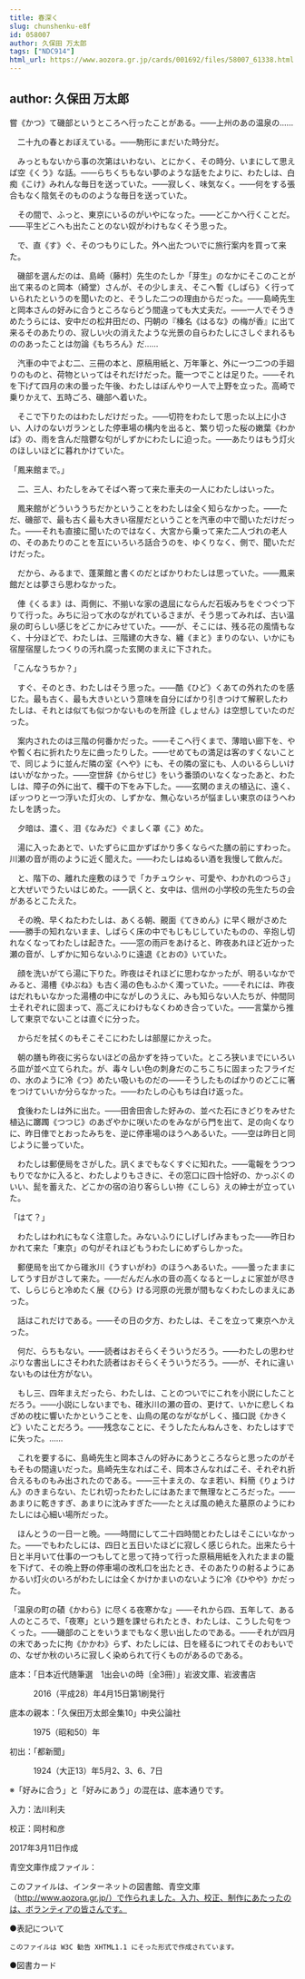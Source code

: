 ```yaml
---
title: 春深く
slug: chunshenku-e8f
id: 058007
author: 久保田 万太郎
tags: ["NDC914"]
html_url: https://www.aozora.gr.jp/cards/001692/files/58007_61338.html
---
```


## author: 久保田 万太郎

嘗《かつ》て磯部というところへ行ったことがある。――上州のあの温泉の……

　二十九の春とおぼえている。――駒形にまだいた時分だ。

　みっともないから事の次第はいわない、とにかく、その時分、いまにして思えば空《くう》な話。――らちくちもない夢のような話をたよりに、わたしは、白痴《こけ》みれんな毎日を送っていた。――寂しく、味気なく。――何をする張合もなく陰気そのもののような毎日を送っていた。

　その間で、ふっと、東京にいるのがいやになった。――どこかへ行くことだ。――平生どこへも出たことのない奴がわけもなくそう思った。

　で、直《す》ぐ、そのつもりにした。外へ出たついでに旅行案内を買って来た。

　磯部を選んだのは、島崎（藤村）先生のたしか「芽生」のなかにそこのことが出て来るのと岡本（綺堂）さんが、その少しまえ、そこへ暫《しばら》く行っていられたというのを聞いたのと、そうした二つの理由からだった。――島崎先生と岡本さんの好みに合うところならどう間違っても大丈夫だ。――一人でそうきめたうらには、安中だの松井田だの、円朝の『榛名《はるな》の梅が香』に出て来るそのあたりの、寂しい火の消えたような光景の自らわたしにさしぐまれるもののあったことは勿論《もちろん》だ……

　汽車の中でよむ二、三冊の本と、原稿用紙と、万年筆と、外に一つ二つの手廻りのものと、荷物といってはそれだけだった。籠一つでことは足りた。――それを下げて四月の末の曇った午後、わたしはぼんやり一人で上野を立った。高崎で乗りかえて、五時ごろ、磯部へ着いた。

　そこで下りたのはわたしだけだった。――切符をわたして思った以上に小さい、人けのないガランとした停車場の構内を出ると、繁り切った桜の嫩葉《わかば》の、雨を含んだ陰鬱な匂がしずかにわたしに迫った。――あたりはもう灯火のほしいほどに暮れかけていた。

「鳳来館まで。」

　二、三人、わたしをみてそばへ寄って来た車夫の一人にわたしはいった。

　鳳来館がどういううちだかということをわたしは全く知らなかった。――ただ、磯部で、最も古く最も大きい宿屋だということを汽車の中で聞いただけだった。――それも直接に聞いたのではなく、大宮から乗って来た二人づれの老人の、そのあたりのことを互にいろいろ話合うのを、ゆくりなく、側で、聞いただけだった。

　だから、みるまで、蓬莱館と書くのだとばかりわたしは思っていた。――鳳来館だとは夢さら思わなかった。

　俥《くるま》は、両側に、不揃いな家の退屈にならんだ石坂みちをぐつぐつ下りて行った。みちに沿って水のながれているさまが、そう思ってみれば、古い温泉の町らしい感じをどこかにみせていた。――が、そこには、残る花の風情もなく、十分ほどで、わたしは、三階建の大きな、纏《まと》まりのない、いかにも宿屋宿屋したつくりの汚れ腐った玄関のまえに下された。

「こんなうちか？」

　すぐ、そのとき、わたしはそう思った。――酷《ひど》くあての外れたのを感じた。最も古く、最も大きいという意味を自分にばかり引きつけて解釈したわたしは、それとは似ても似つかないものを所詮《しょせん》は空想していたのだった。

　案内されたのは三階の何番かだった。――そこへ行くまで、薄暗い廊下を、やや暫く右に折れたり左に曲ったりした。――せめてもの満足は客のすくないことで、同じように並んだ隣の室《へや》にも、その隣の室にも、人のいるらしいけはいがなかった。――空世辞《からせじ》をいう番頭のいなくなったあと、わたしは、障子の外に出て、欄干の下をみ下した。――玄関のまえの植込に、遠く、ぽッつりと一つ浮いた灯火の、しずかな、無心ないろが悩ましい東京のほうへわたしを誘った。

　夕暗は、濃く、泪《なみだ》ぐましく罩《こ》めた。

　湯に入ったあとで、いたずらに皿かずばかり多くならべた膳の前にすわった。川瀬の音が雨のように近く聞えた。――わたしはぬるい酒を我慢して飲んだ。

　と、階下の、離れた座敷のほうで「カチュウシャ、可愛や、わかれのつらさ」と大ぜいでうたいはじめた。――訊くと、女中は、信州の小学校の先生たちの会があるとこたえた。



　その晩、早くねたわたしは、あくる朝、覿面《てきめん》に早く眼がさめた――勝手の知れないまま、しばらく床の中でもじもじしていたものの、辛抱し切れなくなってわたしは起きた。――窓の雨戸をあけると、昨夜あれほど近かった瀬の音が、しずかに知らないふりに遠退《とおの》いていた。

　顔を洗いがてら湯に下りた。昨夜はそれほどに思わなかったが、明るいなかでみると、湯槽《ゆぶね》も古く湯の色もふかく濁っていた。――それには、昨夜はだれもいなかった湯槽の中にながしのうえに、みも知らない人たちが、仲間同士それぞれに固まって、高ごえにわけもなくわめき合っていた。――言葉から推して東京でないことは直ぐに分った。

　からだを拭くのもそこそこにわたしは部屋にかえった。

　朝の膳も昨夜に劣らないほどの品かずを持っていた。ところ狭いまでにいろいろ皿が並べ立てられた。が、毒々しい色の刺身だのこちこちに固まったフライだの、水のように冷《つ》めたい吸いものだの――そうしたものばかりのどこに箸をつけていいか分らなかった。――わたしの心もちは白け返った。

　食後わたしは外に出た。――田舎田舎した好みの、並べた石にきどりをみせた植込に躑躅《つつじ》のあざやかに咲いたのをみながら門を出て、足の向くなりに、昨日俥でとおったみちを、逆に停車場のほうへあるいた。――空は昨日と同じように曇っていた。

　わたしは郵便局をさがした。訊くまでもなくすぐに知れた。――電報をうつつもりでなかに入ると、わたしよりもさきに、その窓口に四十恰好の、かっぷくのいい、髭を蓄えた、どこかの宿の泊り客らしい拵《こしら》えの紳士が立っていた。

「はて？」

　わたしはわれにもなく注意した。みないふりにしげしげみまもった――昨日わかれて来た「東京」の匂がそれほどもうわたしにめずらしかった。

　郵便局を出てから碓氷川《うすいがわ》のほうへあるいた。――曇ったままにしてうす日がさして来た。――だんだん水の音の高くなると一しょに家並が尽きて、しらじらと冷めたく展《ひら》ける河原の光景が間もなくわたしのまえにあった。



　話はこれだけである。――その日の夕方、わたしは、そこを立って東京へかえった。

　何だ、らちもない。――読者はおそらくそういうだろう。――わたしの思わせぶりな書出しにさそわれた読者はおそらくそういうだろう。――が、それに違いないものは仕方がない。

　もし三、四年まえだったら、わたしは、ことのついでにこれを小説にしたことだろう。――小説にしないまでも、碓氷川の瀬の音の、更けて、いかに悲しくねざめの枕に響いたかということを、山鳥の尾のながながしく、掻口説《かきくど》いたことだろう。――残念なことに、そうしたたんねんさを、わたしはすでに失った。……

　これを要するに、島崎先生と岡本さんの好みにあうところならと思ったのがそもそもの間違いだった。島崎先生なればこそ、岡本さんなればこそ、それぞれ折合えるものもみ出されたのである。――三十まえの、なま若い、料簡《りょうけん》のきまらない、たじれ切ったわたしにはあたまで無理なところだった。――あまりに乾きすぎ、あまりに沈みすぎた――たとえば風の絶えた墓原のようにわたしには心細い場所だった。

　ほんとうの一日一と晩。――時間にして二十四時間とわたしはそこにいなかった。――でもわたしには、四日と五日いたほどに寂しく感じられた。出来たら十日と半月いて仕事の一つもしてと思って持って行った原稿用紙を入れたままの籠を下げて、その晩上野の停車場の改札口を出たとき、そのあたりの射るようにあかるい灯火のいろがわたしには全くかけかまいのないように冷《ひやや》かだった。



「温泉の町の磧《かわら》に尽くる夜寒かな」――それから四、五年して、ある人のところで、「夜寒」という題を課せられたとき、わたしは、こうした句をつくった。――磯部のことをいうまでもなく思い出したのである。――それが四月の末であったに拘《かかわ》らず、わたしには、日を経るにつれてそのおもいでの、なぜか秋のいろに寂しく染められて行くものがあるのである。













底本：「日本近代随筆選　1出会いの時〔全3冊〕」岩波文庫、岩波書店

　　　2016（平成28）年4月15日第1刷発行

底本の親本：「久保田万太郎全集10」中央公論社

　　　1975（昭和50）年

初出：「都新聞」

　　　1924（大正13）年5月2、3、6、7日

※「好みに合う」と「好みにあう」の混在は、底本通りです。

入力：法川利夫

校正：岡村和彦

2017年3月11日作成

青空文庫作成ファイル：

このファイルは、インターネットの図書館、青空文庫（http://www.aozora.gr.jp/）で作られました。入力、校正、制作にあたったのは、ボランティアの皆さんです。











●表記について


	このファイルは W3C 勧告 XHTML1.1 にそった形式で作成されています。







●図書カード